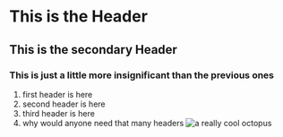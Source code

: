 # This is the Header
## This is the secondary Header
### This is just a little more insignificant than the previous ones
1. first header is here
2. second header is here
3. third header is here
4. why would anyone need that many headers
![a really cool octopus](https://the-public-domain-review.imgix.net/collections/verany-cephalopods/mollusques-0157.jpg?fit=max&w=2400)